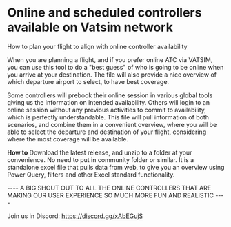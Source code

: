 # Online and scheduled controllers available on Vatsim network
How to plan your flight to align with online controller availability
 
When you are planning a flight, and if you prefer online ATC via VATSIM, you can use this tool to do a "best guess" of who is going to be online when you arrive at your destination. The file will also provide a nice overview of which departure airport to select, to have best coverage.

Some controllers will prebook their online session in various global tools giving us the information on intended availability. Others will login to an online session without any previous activities to commit to availability, which is perfectly understandable. This file will pull information of both scenarios, and combine them in a convenient overview, where you will be able to select the departure and destination of your flight, considering where the most coverage will be available.

**How to**
Download the latest release, and unzip to a folder at your convenience. No need to put in community folder or similar. It is a standalone excel file that pulls data from web, to give you an overview using Power Query, filters and other Excel standard functionality.

---- A BIG SHOUT OUT TO ALL THE ONLINE CONTROLLERS THAT ARE MAKING OUR USER EXPERIENCE SO MUCH MORE FUN AND REALISTIC ----

Join us in Discord: https://discord.gg/xAbEGujS
